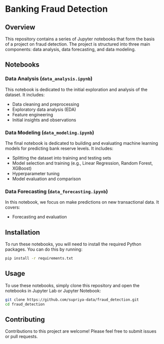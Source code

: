 # Banking Fraud Detection

## Overview

This repository contains a series of Jupyter notebooks that form the basis of a project on fraud detection. The project is structured into three main components: data analysis, data forecasting, and data modeling.

## Notebooks

### Data Analysis (`data_analysis.ipynb`)

This notebook is dedicated to the initial exploration and analysis of the dataset. It includes:

- Data cleaning and preprocessing
- Exploratory data analysis (EDA)
- Feature engineering
- Initial insights and observations

### Data Modeling (`data_modeling.ipynb`)

The final notebook is dedicated to building and evaluating machine learning models for predicting bank reserve levels. It includes:

- Splitting the dataset into training and testing sets
- Model selection and training (e.g., Linear Regression, Random Forest, XGBoost)
- Hyperparameter tuning
- Model evaluation and comparison

### Data Forecasting (`data_forecasting.ipynb`)

In this notebook, we focus on make predictions on new transactional data. It covers:
- Forecasting and evaluation

## Installation

To run these notebooks, you will need to install the required Python packages. You can do this by running:

```bash
pip install -r requirements.txt
```

## Usage

To use these notebooks, simply clone this repository and open the notebooks in Jupyter Lab or Jupyter Notebook:

```bash
git clone https://github.com/supriya-data/fraud_detection.git
cd fraud_detection
```

## Contributing

Contributions to this project are welcome! Please feel free to submit issues or pull requests.

